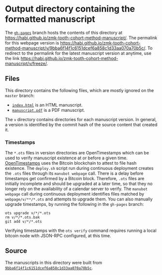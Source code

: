 # Output directory containing the formatted manuscript

The [`gh-pages`](https://github.com/habi/zmk-tooth-cohort-method-manuscript/tree/gh-pages) branch hosts the contents of this directory at <https://habi.github.io/zmk-tooth-cohort-method-manuscript/>.
The permalink for this webpage version is <https://habi.github.io/zmk-tooth-cohort-method-manuscript/v/9bba6f14f1c6151dcef6a858c1d33aa070a70b5c/>.
To redirect to the permalink for the latest manuscript version at anytime, use the link <https://habi.github.io/zmk-tooth-cohort-method-manuscript/v/freeze/>.

## Files

This directory contains the following files, which are mostly ignored on the `master` branch:

+ [`index.html`](index.html) is an HTML manuscript.
+ [`manuscript.pdf`](manuscript.pdf) is a PDF manuscript.

The `v` directory contains directories for each manuscript version.
In general, a version is identified by the commit hash of the source content that created it.

### Timestamps

The `*.ots` files in version directories are OpenTimestamps which can be used to verify manuscript existence at or before a given time.
[OpenTimestamps](https://opentimestamps.org/) uses the Bitcoin blockchain to attest to file hash existence.
The `deploy.sh` script run during continuous deployment creates the `.ots` files through its `manubot webpage` call.
There is a delay before timestamps get confirmed by a Bitcoin block.
Therefore, `.ots` files are initially incomplete and should be upgraded at a later time, so that they no longer rely on the availability of a calendar server to verify.
The `manubot webpage` call during continuous deployment identifies files matched by `webpage/v/**/*.ots` and attempts to upgrade them.
You can also manually upgrade timestamps, by running the following in the `gh-pages` branch:

```shell
ots upgrade v/*/*.ots
rm v/*/*.ots.bak
git add v/*/*.ots
```

Verifying timestamps with the `ots verify` command requires running a local bitcoin node with JSON-RPC configured, at this time.

## Source

The manuscripts in this directory were built from
[`9bba6f14f1c6151dcef6a858c1d33aa070a70b5c`](https://github.com/habi/zmk-tooth-cohort-method-manuscript/commit/9bba6f14f1c6151dcef6a858c1d33aa070a70b5c).

